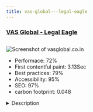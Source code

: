 ```yaml
---
title: vas-global---legal-eagle
---
```


<div style="height: 3rem">
  <a href="http://vasglobal.co.in"><h3>VAS Global - Legal Eagle</h3></a>
</div>
<img loading="lazy" src="/images/thumbs/vasglobal.co.in.jpg" alt="Screenshot of vasglobal.co.in" />
<ul>
  <li>Performace: 72%</li>
  <li>
    First contentful paint:
    3.13Sec
  </li>
  <li>Best practices: 79%</li>
  <li>Accessibility: 95%</li>
  <li>SEO: 97%</li>
  <li>carbon footprint: 0.048</li>
</ul>
<details>
  <summary>Description</summary>
  <p>VAS Global is the leading law firm in India. It specializes in many areas of legal jurisprudence. VAS Global is the pioneer in bringing rule of the law as the prime motto of legal practices.Joomla core features such as strong system to thwart attacks, less java script to decrease load time, navigation bar at the top and most importantly regular updates have made this site as the darling of search engine.</p>
</details>

